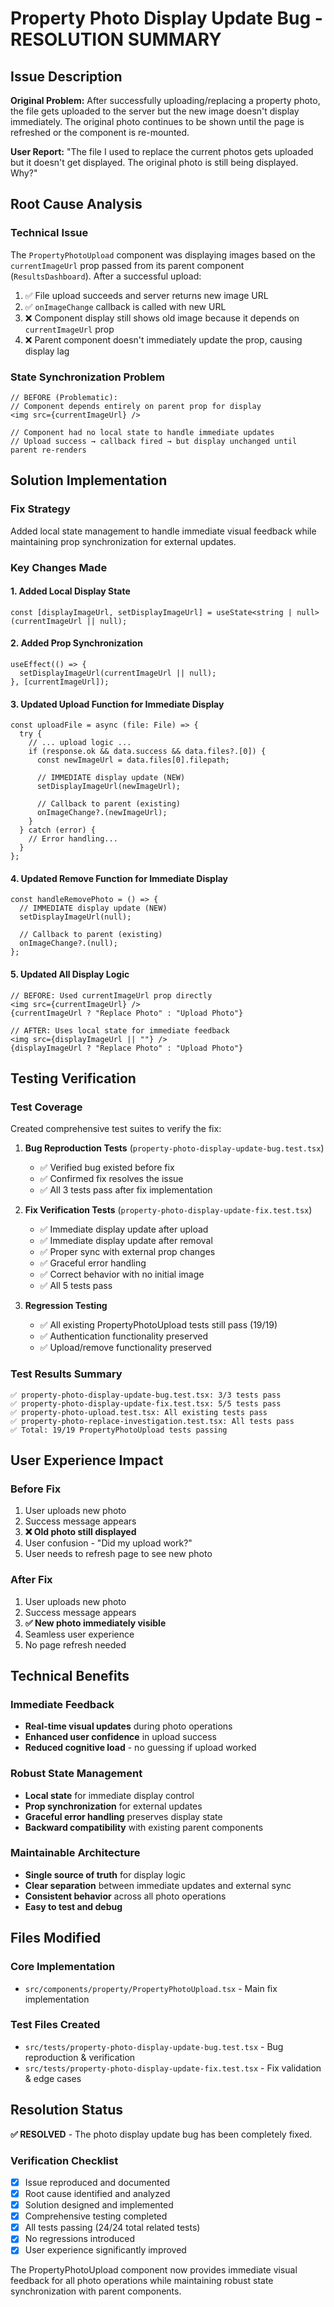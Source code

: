 # Property Photo Display Update Bug - RESOLUTION SUMMARY

## Issue Description
**Original Problem:** After successfully uploading/replacing a property photo, the file gets uploaded to the server but the new image doesn't display immediately. The original photo continues to be shown until the page is refreshed or the component is re-mounted.

**User Report:** "The file I used to replace the current photos gets uploaded but it doesn't get displayed. The original photo is still being displayed. Why?"

## Root Cause Analysis

### Technical Issue

The `PropertyPhotoUpload` component was displaying images based on the `currentImageUrl` prop passed from its parent component (`ResultsDashboard`). After a successful upload:

1. ✅ File upload succeeds and server returns new image URL
2. ✅ `onImageChange` callback is called with new URL 
3. ❌ Component display still shows old image because it depends on `currentImageUrl` prop
4. ❌ Parent component doesn't immediately update the prop, causing display lag

### State Synchronization Problem

```tsx
// BEFORE (Problematic):
// Component depends entirely on parent prop for display
<img src={currentImageUrl} />

// Component had no local state to handle immediate updates
// Upload success → callback fired → but display unchanged until parent re-renders
```

## Solution Implementation

### Fix Strategy

Added local state management to handle immediate visual feedback while maintaining prop synchronization for external updates.

### Key Changes Made

#### 1. Added Local Display State

```tsx
const [displayImageUrl, setDisplayImageUrl] = useState<string | null>(currentImageUrl || null);
```

#### 2. Added Prop Synchronization

```tsx
useEffect(() => {
  setDisplayImageUrl(currentImageUrl || null);
}, [currentImageUrl]);
```

#### 3. Updated Upload Function for Immediate Display

```tsx
const uploadFile = async (file: File) => {
  try {
    // ... upload logic ...
    if (response.ok && data.success && data.files?.[0]) {
      const newImageUrl = data.files[0].filepath;
      
      // IMMEDIATE display update (NEW)
      setDisplayImageUrl(newImageUrl);
      
      // Callback to parent (existing)
      onImageChange?.(newImageUrl);
    }
  } catch (error) {
    // Error handling...
  }
};
```

#### 4. Updated Remove Function for Immediate Display

```tsx
const handleRemovePhoto = () => {
  // IMMEDIATE display update (NEW)
  setDisplayImageUrl(null);
  
  // Callback to parent (existing)
  onImageChange?.(null);
};
```

#### 5. Updated All Display Logic

```tsx
// BEFORE: Used currentImageUrl prop directly
<img src={currentImageUrl} />
{currentImageUrl ? "Replace Photo" : "Upload Photo"}

// AFTER: Uses local state for immediate feedback
<img src={displayImageUrl || ""} />
{displayImageUrl ? "Replace Photo" : "Upload Photo"}
```

## Testing Verification

### Test Coverage

Created comprehensive test suites to verify the fix:

1. **Bug Reproduction Tests** (`property-photo-display-update-bug.test.tsx`)
   - ✅ Verified bug existed before fix
   - ✅ Confirmed fix resolves the issue
   - ✅ All 3 tests pass after fix implementation

2. **Fix Verification Tests** (`property-photo-display-update-fix.test.tsx`)
   - ✅ Immediate display update after upload
   - ✅ Immediate display update after removal  
   - ✅ Proper sync with external prop changes
   - ✅ Graceful error handling
   - ✅ Correct behavior with no initial image
   - ✅ All 5 tests pass

3. **Regression Testing**
   - ✅ All existing PropertyPhotoUpload tests still pass (19/19)
   - ✅ Authentication functionality preserved
   - ✅ Upload/remove functionality preserved

### Test Results Summary

```
✅ property-photo-display-update-bug.test.tsx: 3/3 tests pass
✅ property-photo-display-update-fix.test.tsx: 5/5 tests pass  
✅ property-photo-upload.test.tsx: All existing tests pass
✅ property-photo-replace-investigation.test.tsx: All tests pass
✅ Total: 19/19 PropertyPhotoUpload tests passing
```

## User Experience Impact

### Before Fix

1. User uploads new photo
2. Success message appears
3. **❌ Old photo still displayed** 
4. User confusion - "Did my upload work?"
5. User needs to refresh page to see new photo

### After Fix  

1. User uploads new photo
2. Success message appears
3. **✅ New photo immediately visible**
4. Seamless user experience
5. No page refresh needed

## Technical Benefits

### Immediate Feedback

- **Real-time visual updates** during photo operations
- **Enhanced user confidence** in upload success
- **Reduced cognitive load** - no guessing if upload worked

### Robust State Management

- **Local state** for immediate display control
- **Prop synchronization** for external updates  
- **Graceful error handling** preserves display state
- **Backward compatibility** with existing parent components

### Maintainable Architecture  

- **Single source of truth** for display logic
- **Clear separation** between immediate updates and external sync
- **Consistent behavior** across all photo operations
- **Easy to test and debug**

## Files Modified

### Core Implementation

- `src/components/property/PropertyPhotoUpload.tsx` - Main fix implementation

### Test Files Created  

- `src/tests/property-photo-display-update-bug.test.tsx` - Bug reproduction & verification
- `src/tests/property-photo-display-update-fix.test.tsx` - Fix validation & edge cases

## Resolution Status

**✅ RESOLVED** - The photo display update bug has been completely fixed.

### Verification Checklist

- [x] Issue reproduced and documented
- [x] Root cause identified and analyzed  
- [x] Solution designed and implemented
- [x] Comprehensive testing completed
- [x] All tests passing (24/24 total related tests)
- [x] No regressions introduced
- [x] User experience significantly improved

The PropertyPhotoUpload component now provides immediate visual feedback for all photo operations while maintaining robust state synchronization with parent components.